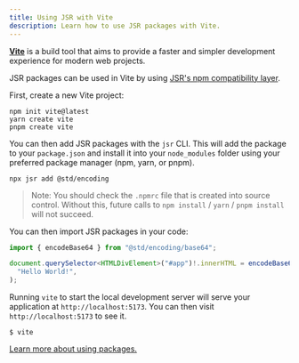 ```yaml
---
title: Using JSR with Vite
description: Learn how to use JSR packages with Vite.
---
```


[**Vite**](https://vitejs.dev) is a build tool that aims to provide a faster and
simpler development experience for modern web projects.

JSR packages can be used in Vite by using
[JSR's npm compatibility layer](/docs/npm-compatibility).

First, create a new Vite project:

```shell
npm init vite@latest
yarn create vite
pnpm create vite
```

You can then add JSR packages with the `jsr` CLI. This will add the package to
your `package.json` and install it into your `node_modules` folder using your
preferred package manager (npm, yarn, or pnpm).

```shell
npx jsr add @std/encoding
```

> Note: You should check the `.npmrc` file that is created into source control.
> Without this, future calls to `npm install` / `yarn` / `pnpm install` will not
> succeed.

You can then import JSR packages in your code:

```ts
import { encodeBase64 } from "@std/encoding/base64";

document.querySelector<HTMLDivElement>("#app")!.innerHTML = encodeBase64(
  "Hello World!",
);
```

Running `vite` to start the local development server will serve your application
at `http://localhost:5173`. You can then visit `http://localhost:5173` to see
it.

```shell
$ vite
```

[Learn more about using packages.](/docs/using-packages)
